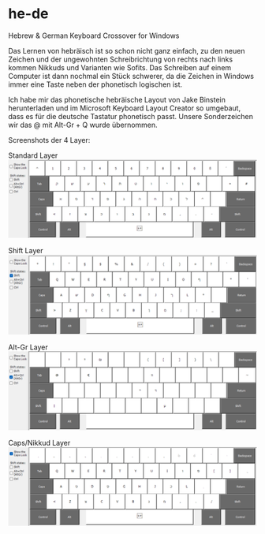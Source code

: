 # he-de
Hebrew &amp; German Keyboard Crossover for Windows 

Das Lernen von hebräisch ist so schon nicht ganz einfach, zu den neuen Zeichen und der ungewohnten Schreibrichtung von rechts nach links kommen Nikkuds und Varianten wie Sofits. Das Schreiben auf einem Computer ist dann nochmal ein Stück schwerer, da die Zeichen in Windows immer eine Taste neben der phonetisch logischen ist.

Ich habe mir das phonetische hebräische Layout von Jake Binstein herunterladen und im Microsoft Keyboard Layout Creator so umgebaut, dass es für die deutsche Tastatur phonetisch passt. Unsere Sonderzeichen wir das @ mit Alt-Gr + Q wurde übernommen.

Screenshots der 4 Layer:

Standard Layer
![Layer 0](he-de-reg.png "Standard Layer")

Shift Layer
![Layer 2](he-de-shift.png "Shift Layer")

Alt-Gr Layer
![Layer 3](he-de-altgr.png "Alt-Gr Layer")

Caps/Nikkud Layer
![Layer 4](he-de-caps-nik.png "Caps/Nikkud Layer")
